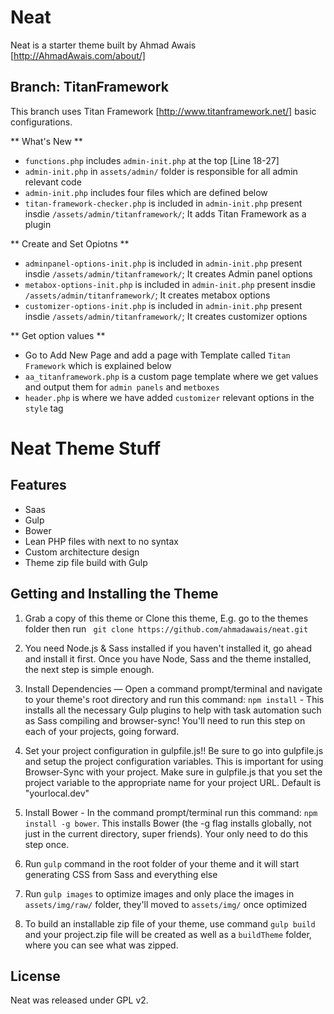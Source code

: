 Neat
===

Neat is a starter theme built by Ahmad Awais [http://AhmadAwais.com/about/]


Branch: TitanFramework
------

This branch uses Titan Framework [http://www.titanframework.net/] basic configurations.


** What's New **
- `functions.php` includes `admin-init.php` at  the top [Line 18-27]
- `admin-init.php` in `assets/admin/` folder is responsible for all admin relevant code
- `admin-init.php` includes four files which are defined below
- `titan-framework-checker.php` is included in `admin-init.php` present insdie `/assets/admin/titanframework/`; It adds Titan Framework as a plugin

** Create and Set Opiotns **
- `adminpanel-options-init.php` is included in `admin-init.php` present insdie `/assets/admin/titanframework/`; It creates Admin panel options
- `metabox-options-init.php` is included in `admin-init.php` present insdie `/assets/admin/titanframework/`; It creates metabox options
- `customizer-options-init.php` is included in `admin-init.php` present insdie `/assets/admin/titanframework/`; It creates customizer options

** Get option values **
- Go to Add New Page and add a page with Template called `Titan Framework` which is explained below
- `aa_titanframework.php` is a custom page template where we get values and output them for `admin panels` and `metboxes`
- `header.php` is where we have added `customizer` relevant options in the `style` tag



Neat Theme Stuff
================

Features
--------

- Saas
- Gulp
- Bower
- Lean PHP files with next to no syntax
- Custom architecture design
- Theme zip file build with Gulp

Getting and Installing the Theme
--------


1. Grab a copy of this theme or Clone this theme, E.g. go to the themes folder then run ` git clone https://github.com/ahmadawais/neat.git`

2. You need Node.js & Sass installed if you haven't installed it, go ahead and install it first. Once you have Node, Sass and the theme installed, the next step is simple enough.

3. Install Dependencies — Open a command prompt/terminal and navigate to your theme's root directory and run this command: `npm install` - This installs all the necessary Gulp plugins to help with task automation such as Sass compiling and browser-sync! You'll need to run this step on each of your projects, going forward.

4. Set your project configuration in gulpfile.js!! Be sure to go into gulpfile.js and setup the project configuration variables. This is important for using Browser-Sync with your project. Make sure in gulpfile.js that you set the project variable to the appropriate name for your project URL. Default is "yourlocal.dev"


4. Install Bower - In the command prompt/terminal run this command: `npm install -g bower`. This installs Bower (the -g flag installs globally, not just in the current directory, super friends). Your only need to do this step once.


5. Run `gulp` command in the root folder of your theme and it will start generating CSS from Sass and everything else

6. Run `gulp images` to optimize images and only place the images in `assets/img/raw/` folder, they'll moved to `assets/img/` once optimized

7. To build an installable zip file of your theme, use command `gulp build` and your project.zip file will be created as well as a `buildTheme` folder, where you can see what was zipped.

License
--------
Neat was released under GPL v2.